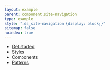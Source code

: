 ```yaml
---
layout: example
parent: component.site-navigation
type: example
style: ".ds_site-navigation {display: block;}"
sitemap: false
noindex: true
---
```


<nav class="ds_site-navigation">
    <ul class="ds_site-navigation__list">
        <li class="ds_site-navigation__item">
            <a href="#" class="ds_site-navigation__link">
                Get started
            </a>
        </li>
        <li class="ds_site-navigation__item">
            <a href="#" class="ds_site-navigation__link">
                Styles
            </a>
        </li>
        <li class="ds_site-navigation__item">
            <span class="ds_site-navigation__link  ds_current">
                Components
            </span>
        </li>
        <li class="ds_site-navigation__item">
            <a href="#" class="ds_site-navigation__link">
                Patterns
            </a>
        </li>
    </ul>
</nav>
